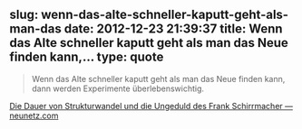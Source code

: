 slug: wenn-das-alte-schneller-kaputt-geht-als-man-das
date: 2012-12-23 21:39:37
title: Wenn das Alte schneller kaputt geht als man das Neue finden kann,...
type: quote
---

> Wenn das Alte schneller kaputt geht als man das Neue finden kann, dann werden Experimente überlebenswichtig.

[Die Dauer von Strukturwandel und die Ungeduld des Frank Schirrmacher — neunetz.com](http://www.neunetz.com/2012/11/26/die-dauer-von-strukturwandel-und-die-ungeduld-des-frank-schirrmacher/)
